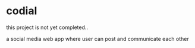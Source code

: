 # codial

this project is not yet completed..<br>


a social media web app where user can post and communicate each other
